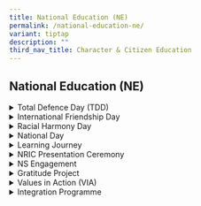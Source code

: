 ```yaml
---
title: National Education (NE)
permalink: /national-education-ne/
variant: tiptap
description: ""
third_nav_title: Character & Citizen Education
---
```

<h2>National Education (NE)</h2>
<div data-type="detailGroup" class="isomer-accordion-group isomer-accordion isomer-accordion-white">
<details class="isomer-details">
<summary>Total Defence Day (TDD)</summary>
<div data-type="detailsContent" class="isomer-details-content">
<p></p>
</div>
</details>
</div>
<div data-type="detailGroup" class="isomer-accordion-group isomer-accordion isomer-accordion-white">
<details class="isomer-details">
<summary>International Friendship Day</summary>
<div data-type="detailsContent" class="isomer-details-content">
<p></p>
</div>
</details>
</div>
<div data-type="detailGroup" class="isomer-accordion-group isomer-accordion isomer-accordion-white">
<details class="isomer-details">
<summary>Racial Harmony Day</summary>
<div data-type="detailsContent" class="isomer-details-content">
<p></p>
</div>
</details>
</div>
<div data-type="detailGroup" class="isomer-accordion-group isomer-accordion isomer-accordion-white">
<details class="isomer-details">
<summary>National Day</summary>
<div data-type="detailsContent" class="isomer-details-content">
<p></p>
</div>
</details>
</div>
<div data-type="detailGroup" class="isomer-accordion-group isomer-accordion isomer-accordion-white">
<details class="isomer-details">
<summary>Learning Journey</summary>
<div data-type="detailsContent" class="isomer-details-content">
<h4><strong>Secondary 2 Learning Journey to the National Museum of Singapore</strong></h4>
<p>On 7 February 2025, our Secondary 2 cohort embarked on a meaningful learning
journey to the National Museum of Singapore, participating in the Museum-based
Learning Programme, "Artefactually Speaking." This visit aimed to deepen
students’ understanding of Singapore’s rich history while fostering a stronger
sense of national identity and citizenship.</p>
<p>&nbsp;</p>
<p>During the programme, students explored artefacts spanning 700 years of
Singapore’s history and engaged in insightful discussions with Museum Educators.
They had the freedom to select artefacts of interest, interact with their
peers, and uncover the stories behind these historical pieces. Through
these interactions, they gained a deeper appreciation of how individuals
and communities in Singapore’s past forged connections with one another
and with the places they called home.</p>
<p>&nbsp;</p>
<p>As Singapore’s oldest museum — founded in 1887 as the Raffles Museum and
Library — the National Museum of Singapore continues to inspire with its
exhibitions and programmes. This enriching experience provided our students
with valuable perspectives on our nation’s history, reinforcing the importance
of heritage and identity in shaping our collective future.</p>
<p></p>
<p></p>
</div>
</details>
</div>
<div data-type="detailGroup" class="isomer-accordion-group isomer-accordion isomer-accordion-white">
<details class="isomer-details">
<summary>NRIC Presentation Ceremony</summary>
<div data-type="detailsContent" class="isomer-details-content">
<p></p>
</div>
</details>
</div>
<div data-type="detailGroup" class="isomer-accordion-group isomer-accordion isomer-accordion-white">
<details class="isomer-details">
<summary>NS Engagement</summary>
<div data-type="detailsContent" class="isomer-details-content">
<p></p>
</div>
</details>
</div>
<div data-type="detailGroup" class="isomer-accordion-group isomer-accordion isomer-accordion-white">
<details class="isomer-details">
<summary>Gratitude Project</summary>
<div data-type="detailsContent" class="isomer-details-content">
<p></p>
</div>
</details>
</div>
<div data-type="detailGroup" class="isomer-accordion-group isomer-accordion isomer-accordion-white">
<details class="isomer-details">
<summary>Values in Action (VIA)</summary>
<div data-type="detailsContent" class="isomer-details-content">
<p></p>
</div>
</details>
</div>
<div data-type="detailGroup" class="isomer-accordion-group isomer-accordion isomer-accordion-white">
<details class="isomer-details">
<summary>Integration Programme</summary>
<div data-type="detailsContent" class="isomer-details-content">
<p></p>
</div>
</details>
</div>
<p></p>